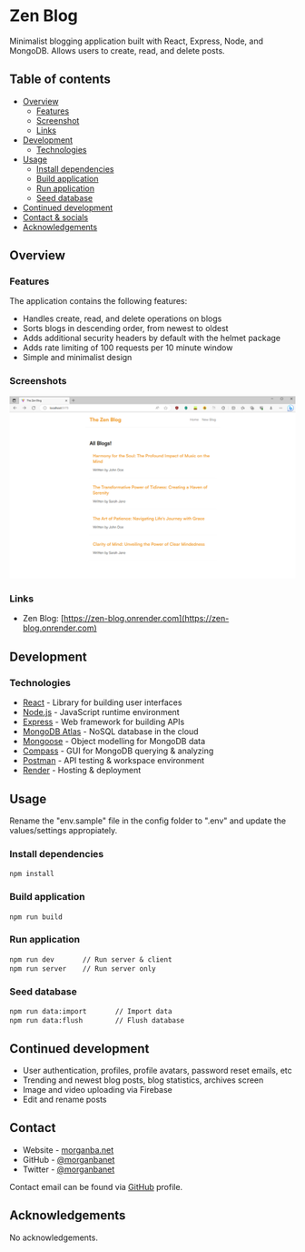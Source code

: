 # Zen Blog

Minimalist blogging application built with React, Express, Node, and MongoDB. Allows users to create, read, and delete posts.

## Table of contents

- [Overview](#overview)
  - [Features](#features)
  - [Screenshot](#screenshot)
  - [Links](#links)
- [Development](#development)
  - [Technologies](#technologies)
- [Usage](#usage)
  - [Install dependencies](#install-dependencies)
  - [Build application](#build-application)
  - [Run application](#run-application)
  - [Seed database](#seed-database)
- [Continued development](#continued-development)
- [Contact & socials](#contact)
- [Acknowledgements](#acknowledgements)

## Overview

### Features

The application contains the following features:

- Handles create, read, and delete operations on blogs
- Sorts blogs in descending order, from newest to oldest
- Adds additional security headers by default with the helmet package
- Adds rate limiting of 100 requests per 10 minute window
- Simple and minimalist design

### Screenshots

![screenshot](./frontend/public/screenshot.png)

### Links

- Zen Blog: [https://zen-blog.onrender.com](https://zen-blog.onrender.com)

## Development

### Technologies

- [React](https://react.dev/) - Library for building user interfaces
- [Node.js](https://nodejs.org/en) - JavaScript runtime environment
- [Express](http://expressjs.com/) - Web framework for building APIs
- [MongoDB Atlas](https://www.mongodb.com/atlas) - NoSQL database in the cloud
- [Mongoose](https://mongoosejs.com/) - Object modelling for MongoDB data
- [Compass](https://www.mongodb.com/products/tools/compass) - GUI for MongoDB querying & analyzing
- [Postman](https://www.postman.com/) - API testing & workspace environment
- [Render](https://render.com/) - Hosting & deployment

## Usage

Rename the "env.sample" file in the config folder to ".env" and update the values/settings appropiately.

### Install dependencies

```
npm install
```

### Build application

```
npm run build
```

### Run application

```
npm run dev       // Run server & client
npm run server    // Run server only
```

### Seed database

```
npm run data:import       // Import data
npm run data:flush        // Flush database
```

## Continued development

- User authentication, profiles, profile avatars, password reset emails, etc
- Trending and newest blog posts, blog statistics, archives screen
- Image and video uploading via Firebase
- Edit and rename posts

## Contact

- Website - [morganba.net](morganba.net)
- GitHub - [@morganbanet](https://github.com/morganbanet)
- Twitter - [@morganbanet](https://twitter.com/morganbanet)

Contact email can be found via [GitHub](https://gist.github.com/morganbanet) profile.

## Acknowledgements

No acknowledgements.
